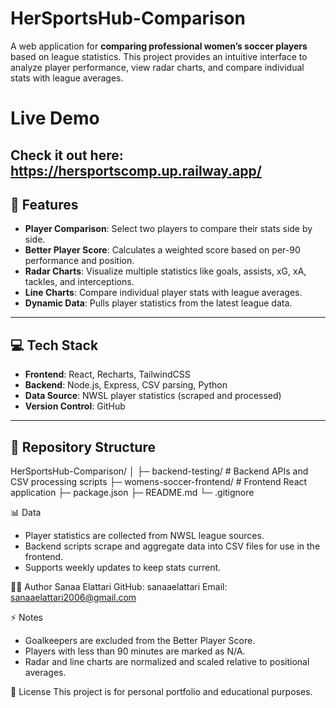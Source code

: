 # HerSportsHub-Comparison


A web application for **comparing professional women’s soccer players** based on league statistics. This project provides an intuitive interface to analyze player performance, view radar charts, and compare individual stats with league averages.

# Live Demo
Check it out here: https://hersportscomp.up.railway.app/
---

## 🌟 Features

- **Player Comparison**: Select two players to compare their stats side by side.
- **Better Player Score**: Calculates a weighted score based on per-90 performance and position.
- **Radar Charts**: Visualize multiple statistics like goals, assists, xG, xA, tackles, and interceptions.
- **Line Charts**: Compare individual player stats with league averages.
- **Dynamic Data**: Pulls player statistics from the latest league data.

---

## 💻 Tech Stack

- **Frontend**: React, Recharts, TailwindCSS
- **Backend**: Node.js, Express, CSV parsing, Python
- **Data Source**: NWSL player statistics (scraped and processed)
- **Version Control**: GitHub

---

## 📂 Repository Structure

HerSportsHub-Comparison/
│
├─ backend-testing/ # Backend APIs and CSV processing scripts
├─ womens-soccer-frontend/ # Frontend React application
├─ package.json
├─ README.md
└─ .gitignore

📊 Data

- Player statistics are collected from NWSL league sources.
- Backend scripts scrape and aggregate data into CSV files for use in the frontend.
- Supports weekly updates to keep stats current.

👩‍💻 Author
Sanaa Elattari
GitHub: sanaaelattari
Email: sanaaelattari2006@gmail.com

⚡ Notes
- Goalkeepers are excluded from the Better Player Score.
- Players with less than 90 minutes are marked as N/A.
- Radar and line charts are normalized and scaled relative to positional averages.

📜 License
This project is for personal portfolio and educational purposes.
